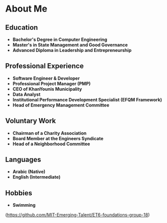# About Me

## Education

- **Bachelor's Degree in Computer Engineering**
- **Master's in State Management and Good Governance**
- **Advanced Diploma in Leadership and Entrepreneurship**

## Professional Experience

- **Software Engineer & Developer**
- **Professional Project Manager (PMP)**
- **CEO of KhanYounis Municipality**
- **Data Analyst**
- **Institutional Performance Development Specialist (EFQM Framework)**
- **Head of Emergency Management Committee**

## Voluntary Work

- **Chairman of a Charity Association**
- **Board Member at the Engineers Syndicate**
- **Head of a Neighborhood Committee**

## Languages

- **Arabic (Native)**
- **English (Intermediate)**

## Hobbies

- **Swimming**

(<https://github.com/MIT-Emerging-Talent/ET6-foundations-group-18>)
